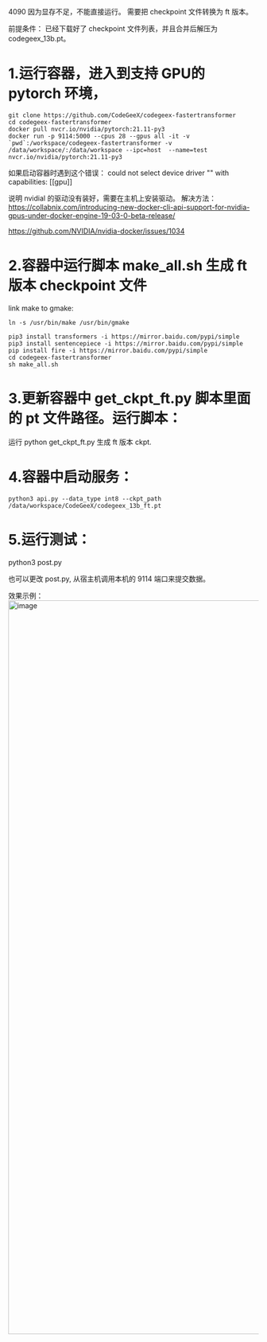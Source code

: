 4090 因为显存不足，不能直接运行。 需要把 checkpoint 文件转换为 ft 版本。

前提条件：
已经下载好了 checkpoint 文件列表，并且合并后解压为 codegeex_13b.pt。


# 1.运行容器，进入到支持 GPU的 pytorch 环境，
```
git clone https://github.com/CodeGeeX/codegeex-fastertransformer
cd codegeex-fastertransformer
docker pull nvcr.io/nvidia/pytorch:21.11-py3
docker run -p 9114:5000 --cpus 28 --gpus all -it -v `pwd`:/workspace/codegeex-fastertransformer -v /data/workspace/:/data/workspace --ipc=host  --name=test nvcr.io/nvidia/pytorch:21.11-py3
```

如果启动容器时遇到这个错误： could not select device driver "" with capabilities: [[gpu]]

说明 nvidial 的驱动没有装好，需要在主机上安装驱动。 解决方法：
https://collabnix.com/introducing-new-docker-cli-api-support-for-nvidia-gpus-under-docker-engine-19-03-0-beta-release/

https://github.com/NVIDIA/nvidia-docker/issues/1034

# 2.容器中运行脚本 make_all.sh 生成 ft 版本 checkpoint 文件
link make to gmake:

```
ln -s /usr/bin/make /usr/bin/gmake

pip3 install transformers -i https://mirror.baidu.com/pypi/simple
pip3 install sentencepiece -i https://mirror.baidu.com/pypi/simple
pip install fire -i https://mirror.baidu.com/pypi/simple
cd codegeex-fastertransformer
sh make_all.sh 
```

# 3.更新容器中 get_ckpt_ft.py 脚本里面的 pt 文件路径。运行脚本：

运行 python get_ckpt_ft.py 生成 ft 版本 ckpt.

# 4.容器中启动服务：
```
python3 api.py --data_type int8 --ckpt_path /data/workspace/CodeGeeX/codegeex_13b_ft.pt
```

# 5.运行测试：
python3 post.py

也可以更改 post.py, 从宿主机调用本机的 9114 端口来提交数据。

效果示例：
<img width="1475" alt="image" src="https://user-images.githubusercontent.com/377983/228922839-bbf8d3c0-8d33-4053-bc71-3c261192bfc6.png">
